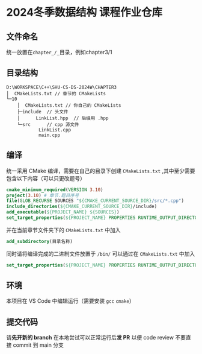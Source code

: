# 2024冬季数据结构 课程作业仓库

## 文件命名
统一放置在`chapter_/_`目录，例如chapter3/1

## 目录结构
```
D:\WORKSPACE\C++\SHU-CS-DS-2024W\CHAPTER3
│  CMakeLists.txt // 章节的 CMakeLists
└─10
    │  CMakeLists.txt // 你自己的 CMakeLists
    ├─include  // 头文件
    │      LinkList.hpp  // 后缀用 .hpp
    └─src      // cpp 源文件
            LinkList.cpp
            main.cpp
```

## 编译
统一采用 CMake 编译，需要在自己的目录下创建 `CMakeLists.txt` ,其中至少需要包含以下内容（可以只更改题号）
```cmake
cmake_minimum_required(VERSION 3.10)
project(3.10) # 章节.题目序号
file(GLOB_RECURSE SOURCES "${CMAKE_CURRENT_SOURCE_DIR}/src/*.cpp")
include_directories(${CMAKE_CURRENT_SOURCE_DIR}/include)
add_executable(${PROJECT_NAME} ${SOURCES})
set_target_properties(${PROJECT_NAME} PROPERTIES RUNTIME_OUTPUT_DIRECTORY ${CMAKE_SOURCE_DIR}/bin)
```

并在当前章节文件夹下的 `CMakeLists.txt` 中加入 
```cmake
add_subdirectory(目录名称)
```
同时请将编译完成的二进制文件放置于 `/bin/`
可以通过在 `CMakeLists.txt` 中加入
```cmake
set_target_properties(${PROJECT_NAME} PROPERTIES RUNTIME_OUTPUT_DIRECTORY ${CMAKE_CURRENT_SOURCE_DIR}/bin)
```
## 环境
本项目在 VS Code 中编辑运行（需要安装 `gcc` `cmake`）

## 提交代码
请**先开新的 branch**
在本地尝试可以正常运行后**发 PR** 以便 code review
不要直接 commit 到 main 分支
